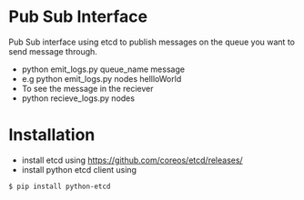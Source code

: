 # Pub Sub Interface


Pub Sub interface using etcd to publish messages on the queue you want to send message through.

  - python emit_logs.py queue_name message
  - e.g python emit_logs.py nodes hellloWorld
  - To see the message in the reciever
  - python recieve_logs.py nodes

# Installation

  - install etcd using https://github.com/coreos/etcd/releases/
  - install python etcd client using
  ```sh
$ pip install python-etcd
```